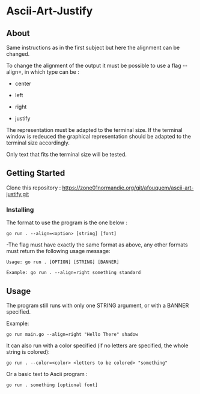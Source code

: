 # Ascii-Art-Justify

## About 

Same instructions as in the first subject but here the alignment can be changed.

To change the alignment of the output it must be possible to use a flag --align=<type>, in which type can be :

- center

- left

- right

- justify

The representation must be adapted to the terminal size. If the terminal window is redeuced the graphical representation should be adapted to the terminal size accordingly.

Only text that fits the terminal size will be tested.

## Getting Started

Clone this repository : https://zone01normandie.org/git/afouquem/ascii-art-justify.git

### Installing

The format to use the program is the one below :

```
go run . --align=<option> [string] [font]
```

-The flag must have exactly the same format as above, any other formats must return the following usage message:

```
Usage: go run . [OPTION] [STRING] [BANNER]

Example: go run . --align=right something standard

```

## Usage <a name = "usage"></a>

The program still runs with only one STRING argument, or with a BANNER specified.

Example:

```
go run main.go --align=right "Hello There" shadow
```
It can also run with a color specified (if no letters are specified, the whole string is colored):

```
go run . --color=<color> <letters to be colored> "something"
```

Or a basic text to Ascii program :
```
go run . something [optional font]
```

